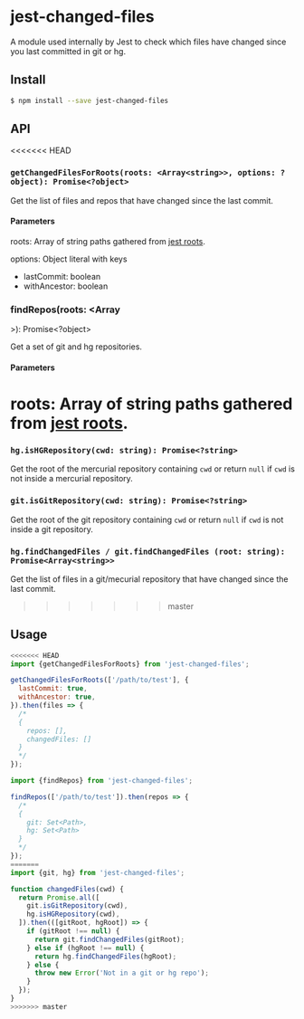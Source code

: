 # jest-changed-files

A module used internally by Jest to check which files have changed since you
last committed in git or hg.

## Install

```sh
$ npm install --save jest-changed-files
```

## API

<<<<<<< HEAD
### `getChangedFilesForRoots(roots: <Array<string>>, options: ?object): Promise<?object>`

Get the list of files and repos that have changed since the last commit.

#### Parameters

roots: Array of string paths gathered from
[jest roots](https://facebook.github.io/jest/docs/configuration.html#roots-array-string).

options: Object literal with keys

* lastCommit: boolean
* withAncestor: boolean

### findRepos(roots: <Array

<string>>): Promise<?object>

Get a set of git and hg repositories.

#### Parameters

roots: Array of string paths gathered from
[jest roots](https://facebook.github.io/jest/docs/configuration.html#roots-array-string).
=======
### `hg.isHGRepository(cwd: string): Promise<?string>`

Get the root of the mercurial repository containing `cwd` or return `null` if
`cwd` is not inside a mercurial repository.

### `git.isGitRepository(cwd: string): Promise<?string>`

Get the root of the git repository containing `cwd` or return `null` if
`cwd` is not inside a git repository.

### `hg.findChangedFiles / git.findChangedFiles (root: string): Promise<Array<string>>`

Get the list of files in a git/mecurial repository that have changed since the
last commit.
>>>>>>> master

## Usage

```javascript
<<<<<<< HEAD
import {getChangedFilesForRoots} from 'jest-changed-files';

getChangedFilesForRoots(['/path/to/test'], {
  lastCommit: true,
  withAncestor: true,
}).then(files => {
  /*
  {
    repos: [],
    changedFiles: []
  }
  */
});
```

```javascript
import {findRepos} from 'jest-changed-files';

findRepos(['/path/to/test']).then(repos => {
  /*
  {
    git: Set<Path>,
    hg: Set<Path>
  }
  */
});
=======
import {git, hg} from 'jest-changed-files';

function changedFiles(cwd) {
  return Promise.all([
    git.isGitRepository(cwd),
    hg.isHGRepository(cwd),
  ]).then(([gitRoot, hgRoot]) => {
    if (gitRoot !== null) {
      return git.findChangedFiles(gitRoot);
    } else if (hgRoot !== null) {
      return hg.findChangedFiles(hgRoot);
    } else {
      throw new Error('Not in a git or hg repo');
    }
  });
}
>>>>>>> master
```
